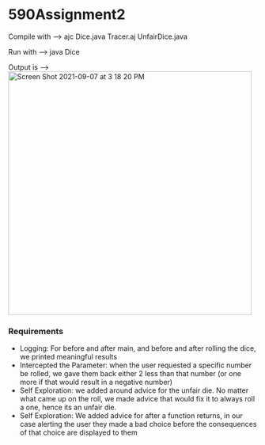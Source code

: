 # 590Assignment2

Compile with -->  ajc Dice.java Tracer.aj UnfairDice.java

Run with --> java Dice

Output is -->  
<img width="492" alt="Screen Shot 2021-09-07 at 3 18 20 PM" src="https://user-images.githubusercontent.com/46546040/132401181-275f6304-e1e8-4d40-885b-482682ac4ee0.png">

### Requirements
- Logging: For before and after main, and before and after rolling the dice, we printed meaningful results
- Intercepted the Parameter: when the user requested a specific number be rolled, we gave them back either 2 less than that number (or one more if that would result in a negative number) 
- Self Exploration: we added around advice for the unfair die. No matter what came up on the roll, we made advice that would fix it to always roll a one, hence its an unfair die. 
- Self Exploration: We added advice for after a function returns, in our case alerting the user they made a bad choice before the consequences of that choice are displayed to them
